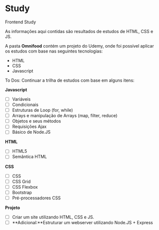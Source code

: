 # Study
Frontend Study 

As informações aqui contidas são resultados de estudos de HTML, CSS e JS.


A pasta **Omnifood** contém um projeto do Udemy, onde foi possível aplicar os estudos com base nas seguintes tecnologias: 
- HTML
- CSS
- Javascript
  


To Dos:
Continuar a trilha de estudos com base em alguns itens:

**Javascript**
- [ ] Variáveis
- [ ] Condicionais
- [ ] Estruturas de Loop (for, while)
- [ ] Arrays e manipulação de Arrays (map, filter, reduce)
- [ ] Objetos e seus métodos
- [ ] Requisições Ajax
- [ ] Básico de Node.JS

**HTML**
- [ ] HTML5
- [ ] Semântica HTML

**CSS**
- [ ] CSS
- [ ] CSS Grid 
- [ ] CSS Flexbox
- [ ] Bootstrap
- [ ] Pré-processadores CSS

**Projeto**
- [ ] Criar um site utilizando HTML, CSS e JS.
- [ ] **Adicional:**Estruturar um webserver utilizando Node.JS + Express 